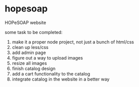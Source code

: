 hopesoap
========

HOPeSOAP website

some task to be completed:
1) make it a proper node project, not just a bunch of html/css
2) clean up less/css
3) add admin page
4) figure out a way to upload images
5) resize all images
6) finish catalog design
7) add a cart functionality to the catalog
8) integrate catalog in the website in a better way
